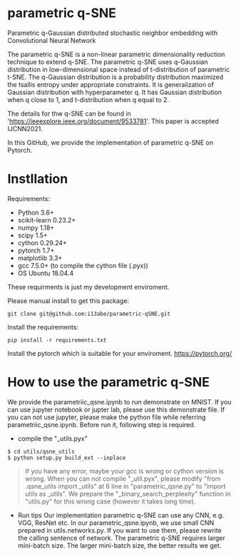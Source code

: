 # parametric q-SNE
Parametric q-Gaussian distributed stochastic neighbor embedding with Convolutional Neural Network

The parametric q-SNE is a non-linear parametric dimensionality reduction technique to extend q-SNE. The parametric q-SNE uses q-Gaussian distribution in low-dimensional space instead of t-distribution of parametric t-SNE. The q-Gaussian distribution is a probability distribution maximized the tsallis entropy under appropriate constraints. It is generalization of Gaussian distribution with hyperparameter q. It has Gaussian distribution when q close to 1, and t-distribution when q equal to 2.


The details for thw q-SNE can be found in 'https://ieeexplore.ieee.org/document/9533781'.
This paper is accepted IJCNN2021.

In this GitHub, we provide the implementation of parametric q-SNE on Pytorch.

# Instllation
Requirements:
+ Python 3.6+
+ scikit-learn 0.23.2+
+ numpy 1.18+
+ scipy 1.5+
+ cython 0.29.24+
+ pytorch 1.7+
+ matplotlib 3.3+
+ gcc 7.5.0+ (to compile the cython file (.pyx))
+ OS Ubuntu 18.04.4


These requirments is just my development enviroment.

Please manual install to get this package:
```
git clone git@github.com:i13abe/parametric-qSNE.git
```

Install the requirements:
```
pip install -r requirements.txt
```

Install the pytorch which is suitable for your enviroment.
https://pytorch.org/

# How to use the parametric q-SNE
We provide the parametriic_qsne.ipynb to run demonstrate on MNIST.
If you can use jupyter notebook or jupter lab, please use this demonstrate file.
If you can not use jupyter, please make the python file while referring parametriic_qsne.ipynb.
Before run it, following step is required.

- compile the "_utils.pyx"
```
$ cd utils/qsne_utils
$ python setup.py build_ext --inplace
```

>If you have any error, maybe your gcc is wrong or cython version is wrong.
>When you can not compile "_util.pyx", please modify "from .qsne_utils import _utils" at 6 line in "parametric_qsne.py" to "import utils as _utils".
>We prepare the "_binary_search_perplexity" function in "utils.py" for this wrong case (however it takes long time).


- Run tips
Our implementation parametric q-SNE can use any CNN, e.g. VGG, ResNet etc.
In our parametric_qsne.ipynb, we use small CNN prepared in utils.networks.py.
If you want to use them, please rewrite the calling sentence of network.
The parametric q-SNE requires larger mini-batch size.
The larger mini-batch size, the better results we get.